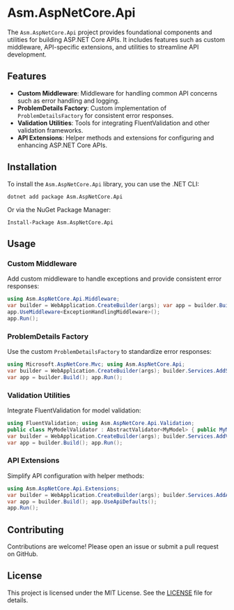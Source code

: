 # Asm.AspNetCore.Api

The `Asm.AspNetCore.Api` project provides foundational components and utilities for building ASP.NET Core APIs. It includes features such as custom middleware, API-specific extensions, and utilities to streamline API development.

## Features

- **Custom Middleware**: Middleware for handling common API concerns such as error handling and logging.
- **ProblemDetails Factory**: Custom implementation of `ProblemDetailsFactory` for consistent error responses.
- **Validation Utilities**: Tools for integrating FluentValidation and other validation frameworks.
- **API Extensions**: Helper methods and extensions for configuring and enhancing ASP.NET Core APIs.

## Installation

To install the `Asm.AspNetCore.Api` library, you can use the .NET CLI:

`dotnet add package Asm.AspNetCore.Api`

Or via the NuGet Package Manager:

`Install-Package Asm.AspNetCore.Api`

## Usage

### Custom Middleware

Add custom middleware to handle exceptions and provide consistent error responses:

```csharp
using Asm.AspNetCore.Api.Middleware;
var builder = WebApplication.CreateBuilder(args); var app = builder.Build();
app.UseMiddleware<ExceptionHandlingMiddleware>();
app.Run();
```

### ProblemDetails Factory

Use the custom `ProblemDetailsFactory` to standardize error responses:

```csharp
using Microsoft.AspNetCore.Mvc; using Asm.AspNetCore.Api;
var builder = WebApplication.CreateBuilder(args); builder.Services.AddSingleton<ProblemDetailsFactory, CustomProblemDetailsFactory>();
var app = builder.Build(); app.Run();
```

### Validation Utilities

Integrate FluentValidation for model validation:

```csharp
using FluentValidation; using Asm.AspNetCore.Api.Validation;
public class MyModelValidator : AbstractValidator<MyModel> { public MyModelValidator() { RuleFor(x => x.Name).NotEmpty(); } }
var builder = WebApplication.CreateBuilder(args); builder.Services.AddValidatorsFromAssemblyContaining<MyModelValidator>();
var app = builder.Build(); app.Run();
```

### API Extensions

Simplify API configuration with helper methods:

```csharp
using Asm.AspNetCore.Api.Extensions;
var builder = WebApplication.CreateBuilder(args); builder.Services.AddApiServices();
var app = builder.Build(); app.UseApiDefaults();
app.Run();
```

## Contributing

Contributions are welcome! Please open an issue or submit a pull request on GitHub.

## License

This project is licensed under the MIT License. See the [LICENSE](LICENSE) file for details.
